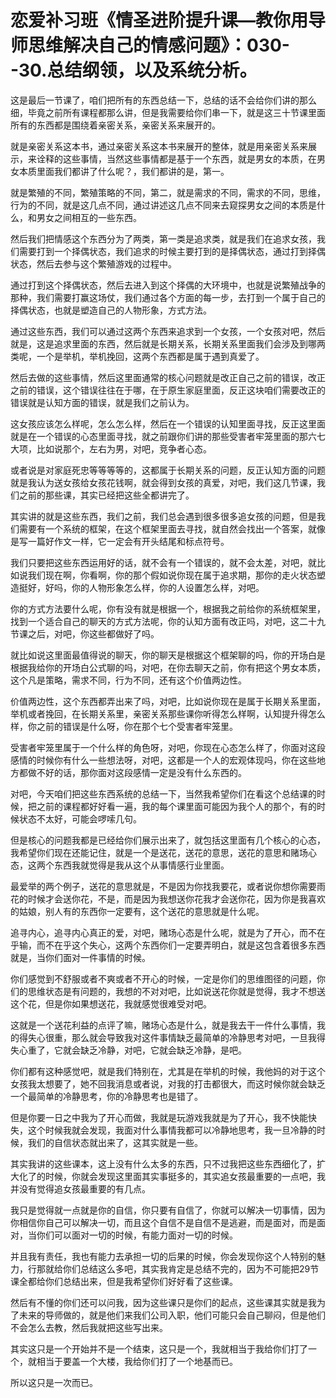 # 恋爱补习班《情圣进阶提升课—教你用导师思维解决自己的情感问题》：030--30.总结纲领，以及系统分析。

这是最后一节课了，咱们把所有的东西总结一下，总结的话不会给你们讲的那么细，毕竟之前所有课程都那么讲，但是我需要给你们串一下，就是这三十节课里面所有的东西都是围绕着亲密关系，亲密关系来展开的。

就是亲密关系这本书，通过亲密关系这本书来展开的整体，就是用亲密关系来展示，来诠释的这些事情，当然这些事情都是基于一个东西，就是男女的本质，在男女本质里面我们都讲了什么呢？，我们都讲的是，第一。

就是繁殖的不同，繁殖策略的不同，第二，就是需求的不同，需求的不同，思维，行为的不同，就是这几点不同，通过讲述这几点不同来去窥探男女之间的本质是什么，和男女之间相互的一些东西。

然后我们把情感这个东西分为了两类，第一类是追求类，就是我们在追求女孩，我们需要打到一个择偶状态，我们追求的时候主要打到的是择偶状态，通过打到择偶状态，然后去参与这个繁殖游戏的过程中。

通过打到这个择偶状态，然后去进入到这个择偶的大环境中，也就是说繁殖战争的那种，我们需要打赢这场仗，我们通过各个方面的每一步，去打到一个属于自己的择偶状态，也就是塑造自己的人物形象，方式方法。

通过这些东西，我们可以通过这两个东西来追求到一个女孩，一个女孩对吧，然后就是，这是追求里面的东西，然后就是长期关系，长期关系里面我们会涉及到哪两类呢，一个是举机，举机挽回，这两个东西都是属于遇到真爱了。

然后去做的这些事情，然后这里面通常的核心问题就是改正自己之前的错误，改正之前的错误，这个错误往往在于哪，在于原生家庭里面，反正这块咱们需要改正的错误就是认知方面的错误，就是我们之前认为。

这女孩应该怎么样呢，怎么怎么样，然后在一个错误的认知里面寻找，反正这里面就是在一个错误的心态里面寻找，就之前跟你们讲的那些受害者牢笼里面的那六七大项，比如说那个，左右为男，对吧，竞争者心态。

或者说是对家庭死忠等等等等的，这都属于长期关系的问题，反正认知方面的问题就是我认为送女孩给女孩花钱啊，就会得到女孩的真爱，对吧，我们这几节课，我们之前的那些课，其实已经把这些全都讲完了。

其实讲的就是这些东西，我们之前，我们总会遇到很多很多追女孩的问题，但是我们需要有一个系统的框架，在这个框架里面去寻找，就自然会找出一个答案，就像是写一篇好作文一样，它一定会有开头结尾和标点符号。

我们只要把这些东西运用好的话，就不会有一个错误的，就不会太差，对吧，就比如说我们现在啊，你看啊，你的那个假如说你现在属于追求期，那你的走火状态塑造挺好，好吗，你的人物形象怎么样，你的人设置怎么样，对吧。

你的方式方法要什么呢，你有没有就是根据一个，根据我之前给你的系统框架里，找到一个适合自己的聊天的方式方法呢，你的认知方面有改正吗，对吧，这二十九节课之后，对吧，你这些都做好了吗。

就比如说这里面最值得说的聊天，你的聊天是根据这个框架聊的吗，你的开场白是根据我给你的开场白公式聊的吗，对吧，在你去聊天之前，你有把这个男女本质，这个凡是策略，需求不同，行为不同，还有这个价值两边性。

价值两边性，这个东西都弄出来了吗，对吧，比如说你现在是属于长期关系里面，举机或者挽回，在长期关系里，亲密关系那些课你听得怎么样啊，认知提升得怎么样，你之前的错误是什么呀，你在那个七个受害者牢笼里。

受害者牢笼里属于一个什么样的角色呀，对吧，你现在心态怎么样了，你面对这段感情的时候你有什么一些想法呀，对吧，这都是一个人的宏观体现吗，你在这些地方都做不好的话，那你面对这段感情一定是没有什么东西的。

对吧，今天咱们把这些东西系统的总结一下，当然我希望你们在看这个总结课的时候，把之前的课程都好好看一遍，我的每个课里面可能因为我个人的那个，有的时候状态不太好，可能会啰嗦几句。

但是核心的问题我都是已经给你们展示出来了，就包括这里面有几个核心的心态，我希望你们现在还能记住，就是一个是送花，送花的意思，送花的意思和赌场心态，这两个东西我就觉得是我从这个从事情感行业里面。

最爱举的两个例子，送花的意思就是，不是因为你找我要花，或者说你想你需要雨花的时候才会送你花，不是，而是因为我想送你花我才会送你花，因为你是我喜欢的姑娘，别人有的东西你一定要有，这个送花的意思就是什么呢。

追寻内心，追寻内心真正的爱，对吧，赌场心态是什么呢，就是为了开心，而不在乎输，而不在乎这个失心，这两个东西你们一定要弄明白，就是这包含着很多东西就是，当你们面对一件事情的时候。

你们感觉到不舒服或者不爽或者不开心的时候，一定是你们的思维图径的问题，你们的思维状态是有问题的，我想的不对对吧，比如说送花你就是觉得，我才不想送这个花，但是你如果想送花，我就感觉很难受对吧。

这就是一个送花利益的点评了嘛，赌场心态是什么，就是我去干一件什么事情，我的得失心很重，那么就会导致我对这件事情缺乏最简单的冷静思考对吧，一旦我得失心重了，它就会缺乏冷静，对吧，它就会缺乏冷静，是吧。

你们都有这种感觉吧，就是我们特别在，尤其是在举机的时候，我他妈的对于这个女孩我太想要了，她不回我消息或者说，对我的打击都很大，而这时候你就会缺乏一个最简单的冷静思考，你的冷静思考也是错了。

但是你要一日之中我为了开心而做，我就是玩游戏我就是为了开心，我不快能快失，这个时候我就会发现，我面对什么事情我都可以冷静地思考，我一旦冷静的时候，我们的自信状态就出来了，这其实就是一些。

其实我讲的这些课本，这上没有什么太多的东西，只不过我把这些东西细化了，扩大化了的时候，你就会发现这里面其实事挺多的，其实追女孩最重要的一点吧，我并没有觉得追女孩最重要的有几点。

我只是觉得就一点就是你的自信，你只要有自信了，你就可以解决一切事情，因为你相信你自己可以解决一切，而且这个自信不是自信不是逃避，而是面对，而是面对，当你们可以面对一切的时候，有能力面对一切的时候。

并且我有责任，我也有能力去承担一切的后果的时候，你会发现你这个人特别的魅力，行那就给你们总结这么多吧，其实我肯定是总结不完的，因为不可能把29节课全都给你们总结出来，但是我希望你们好好看了这些课。

然后有不懂的你们还可以问我，因为这些课只是你们的起点，这些课其实就是我为了未来的导师做的，就是他们来我们公司入职，他们可能只会自己聊闷，但是他们不会怎么去教，然后我就把这些写出来。

其实这只是一个开始并不是一个结束，这只是一个，我就相当于我给你们打了一个，就相当于要盖一个大楼，我给你们打了一个地基而已。

所以这只是一次而已。